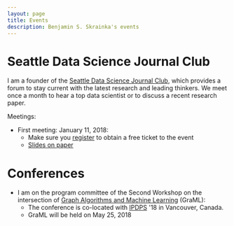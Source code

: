 ```yaml
---
layout: page
title: Events
description: Benjamin S. Skrainka's events
---
```


# Seattle Data Science Journal Club

I am a founder of the [Seattle Data Science Journal Club](https://www.eventbrite.com/e/seattle-data-science-journal-club-tickets-41223518654), which provides a forum to stay current
with the latest research and leading thinkers.  We meet once a month to hear a top data scientist or
to discuss a recent research paper.

Meetings:

*   First meeting: January 11, 2018:
    - Make sure you [register](https://www.eventbrite.com/e/seattle-data-science-journal-club-tickets-41223518654) to obtain a free ticket to the event
    - [Slides on paper](/talks/M1_WagerAthey.pdf)


#   Conferences

*   I am on the program committee of the Second Workshop on the intersection of [Graph Algorithms and Machine Learning](http://hpc.pnl.gov/graml) (GraML):
    -   The conference is co-located with [IPDPS](http://www.ipdps.org/) '18 in Vancouver, Canada. 
    -   GraML will be held on May 25, 2018
